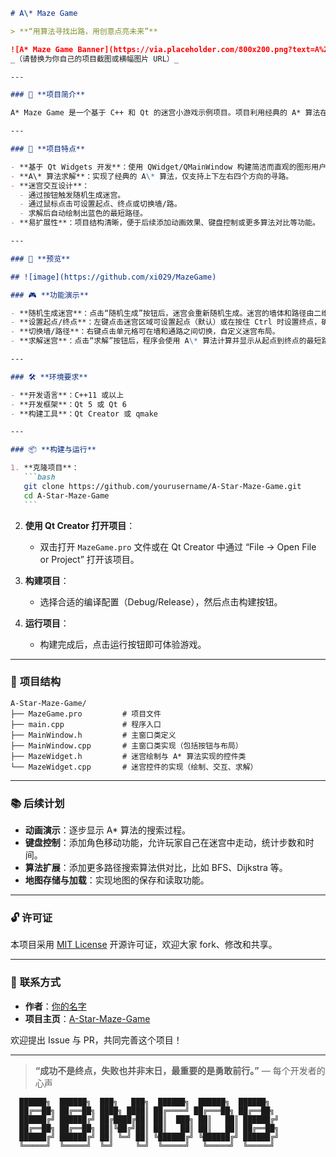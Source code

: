 ````markdown
# A\* Maze Game

> **“用算法寻找出路，用创意点亮未来”**

![A* Maze Game Banner](https://via.placeholder.com/800x200.png?text=A%2A+Maze+Game)  
_（请替换为你自己的项目截图或横幅图片 URL）_

---

### 🌟 **项目简介**

A* Maze Game 是一个基于 C++ 和 Qt 的迷宫小游戏示例项目。项目利用经典的 A* 算法在一个二维迷宫中寻找最短路径，并通过 Qt 图形化界面实时展示迷宫布局、起点、终点以及求解路径。该项目适合 Qt 初学者和对路径规划算法感兴趣的开发者作为学习和扩展案例。

---

### 🚀 **项目特点**

- **基于 Qt Widgets 开发**：使用 QWidget/QMainWindow 构建简洁而直观的图形用户界面。
- **A\* 算法求解**：实现了经典的 A\* 算法，仅支持上下左右四个方向的寻路。
- **迷宫交互设计**：
  - 通过按钮触发随机生成迷宫。
  - 通过鼠标点击可设置起点、终点或切换墙/路。
  - 求解后自动绘制出蓝色的最短路径。
- **易扩展性**：项目结构清晰，便于后续添加动画效果、键盘控制或更多算法对比等功能。

---

### 📸 **预览**

## ![image](https://github.com/xi029/MazeGame)

### 🎮 **功能演示**

- **随机生成迷宫**：点击“随机生成”按钮后，迷宫会重新随机生成。迷宫的墙体和路径由二维数组控制，墙体密度可调。
- **设置起点/终点**：左键点击迷宫区域可设置起点（默认）或在按住 Ctrl 时设置终点，确保起点和终点始终为通路。
- **切换墙/路径**：右键点击单元格可在墙和通路之间切换，自定义迷宫布局。
- **求解迷宫**：点击“求解”按钮后，程序会使用 A\* 算法计算并显示从起点到终点的最短路径。

---

### 🛠️ **环境要求**

- **开发语言**：C++11 或以上
- **开发框架**：Qt 5 或 Qt 6
- **构建工具**：Qt Creator 或 qmake

---

### 📦 **构建与运行**

1. **克隆项目**：
   ```bash
   git clone https://github.com/yourusername/A-Star-Maze-Game.git
   cd A-Star-Maze-Game
   ```
````

2. **使用 Qt Creator 打开项目**：

   - 双击打开 `MazeGame.pro` 文件或在 Qt Creator 中通过 “File -> Open File or Project” 打开该项目。

3. **构建项目**：

   - 选择合适的编译配置（Debug/Release），然后点击构建按钮。

4. **运行项目**：
   - 构建完成后，点击运行按钮即可体验游戏。

---

### 📁 **项目结构**

```plaintext
A-Star-Maze-Game/
├── MazeGame.pro         # 项目文件
├── main.cpp             # 程序入口
├── MainWindow.h         # 主窗口类定义
├── MainWindow.cpp       # 主窗口类实现（包括按钮与布局）
├── MazeWidget.h         # 迷宫绘制与 A* 算法实现的控件类
└── MazeWidget.cpp       # 迷宫控件的实现（绘制、交互、求解）
```

---

### 📚 **后续计划**

- **动画演示**：逐步显示 A\* 算法的搜索过程。
- **键盘控制**：添加角色移动功能，允许玩家自己在迷宫中走动，统计步数和时间。
- **算法扩展**：添加更多路径搜索算法供对比，比如 BFS、Dijkstra 等。
- **地图存储与加载**：实现地图的保存和读取功能。

---

### 🔓 **许可证**

本项目采用 [MIT License](LICENSE) 开源许可证，欢迎大家 fork、修改和共享。

---

### 📧 **联系方式**

- **作者**：[你的名字](https://github.com/yourusername)
- **项目主页**：[A-Star-Maze-Game](https://github.com/yourusername/A-Star-Maze-Game)

欢迎提出 Issue 与 PR，共同完善这个项目！

---

> **“成功不是终点，失败也并非末日，最重要的是勇敢前行。”** — 每个开发者的心声

```plaintext
  ██████╗  ██████╗  ███╗   ███╗  ██████╗  ██████╗  ██████╗
  ██╔══██╗ ██╔══██╗ ████╗ ████║ ██╔════╝ ██╔═══██╗ ██╔══██╗
  ██████╔╝ ██████╔╝ ██╔████╔██║ ██║  ███╗ ██║   ██║ ██████╔╝
  ██╔══██╗ ██╔══██╗ ██║╚██╔╝██║ ██║   ██║ ██║   ██║ ██╔══██╗
  ██████╔╝ ██████╔╝ ██║ ╚═╝ ██║ ╚██████╔╝ ╚██████╔╝ ██████╔╝
  ╚═════╝  ╚═════╝  ╚═╝     ╚═╝  ╚═════╝   ╚═════╝  ╚═════╝
```

